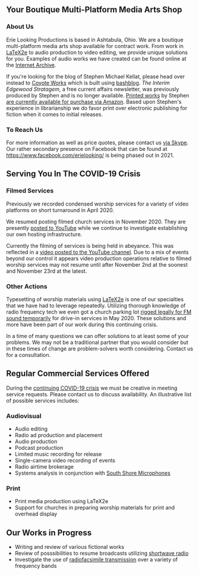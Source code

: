 ## Your Boutique Multi-Platform Media Arts Shop

### About Us

Erie Looking Productions is based in Ashtabula, Ohio.  We are a boutique multi-platform media arts shop available for contract work.  From work in [LaTeX2e](https://simple.wikipedia.org/wiki/LaTeX) to audio production to video editing, we provide unique solutions for you. Examples of audio works we have created can be found online at the [Internet Archive](https://archive.org/search.php?query=%22Erie%20Looking%20Productions%22&and[]=mediatype%3A%22audio%22).

If you're looking for the blog of Stephen Michael Kellat, please head over instead to [Coyote Works](http://coyote.works/) which is built using [bashblog](https://github.com/cfenollosa/bashblog).  *The Interim Edgewood Stratagem*, a free current affairs newsletter, was previously produced by Stephen and is no longer available.  [Printed works](https://simple.wikipedia.org/wiki/Short_story) by Stephen [are currently available for purchase via Amazon](https://www.amazon.com/Stephen-Michael-Kellat/e/B085MR8Y8J).  Based upon Stephen's experience in librarianship we do favor print over electronic publishing for fiction when it comes to initial releases.  

### To Reach Us

For more information as well as price quotes, please contact us <a href="skype:stephen.michael.kellat?chat">via Skype</a>.  Our rather secondary presence on Facebook that can be found at <https://www.facebook.com/erielooking/> is being phased out in 2021.

## Serving You In The COVID-19 Crisis

### Filmed Services

Previously we recorded condensed worship services for a variety of video platforms on short turnaround in April 2020.  

We resumed posting filmed church services in November 2020.  They are presently [posted to YouTube](https://www.youtube.com/channel/UCOXfWtVAbaXrRrBsx5baFjg) while we continue to investigate establishing our own hosting infrastructure.  

Currently the filming of services is being held in abeyance.  This was reflected in a [video posted to the YouTube channel](https://youtu.be/_7biCeGEuoM).  Due to a mix of events beyond our control it appears video production operations relative to filmed worship services may not resume until after November 2nd at the soonest and November 23rd at the latest.

### Other Actions

Typesetting of worship materials using [LaTeX2e](https://simple.wikipedia.org/wiki/LaTeX) is one of our specialties that we have had to leverage repeatedly.  Utilizing thorough knowledge of radio frequency tech we even got a church parking lot [rigged legally for FM sound temporarily](https://en.wikipedia.org/w/index.php?title=Microbroadcasting&oldid=1005457777) for drive-in services in May 2020.  These solutions and more have been part of our work during this continuing crisis.  

In a time of many questions we can offer solutions to at least some of your problems.  We may not be a traditional partner that you would consider but in these times of change are problem-solvers worth considering.  Contact us for a consultation.  

## Regular Commercial Services Offered

During the [continuing COVID-19 crisis](https://simple.wikipedia.org/wiki/COVID-19_pandemic) we must be creative in meeting service requests.  Please contact us to discuss availability.  An illustrative list of possible services includes:

### Audiovisual

* Audio editing
* Radio ad production and placement
* Audio production
* Podcast production
* Limited music recording for release
* Single-camera video recording of events
* Radio airtime brokerage
* Systems analysis in conjunction with [South Shore Microphones](http://southshoremicrophones.com)

### Print
 
* Print media production using LaTeX2e
* Support for churches in preparing worship materials for print and overhead display  

## Our Works in Progress

* Writing and review of various fictional works 
* Review of posssibilities to resume broadcasts utilizing [shortwave radio](https://simple.wikipedia.org/wiki/Shortwave_radio)  
* Investigate the use of [radiofacsimile transmission](https://en.wikipedia.org/wiki/Radiofax) over a variety of frequency bands

